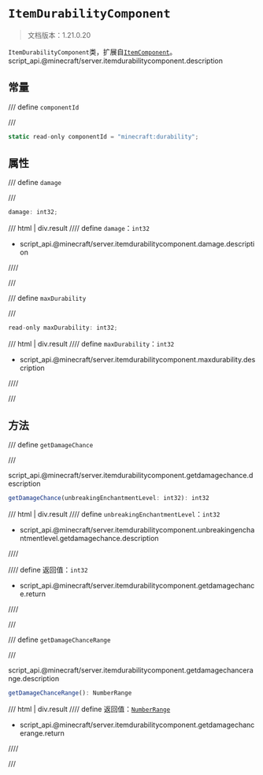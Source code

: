 # `ItemDurabilityComponent`

> 文档版本：1.21.0.20

`ItemDurabilityComponent`类，扩展自[`ItemComponent`](./itemcomponent.md)。script_api.@minecraft/server.itemdurabilitycomponent.description

## 常量

/// define
`componentId`


///

```js
static read-only componentId = "minecraft:durability";
```


## 属性

/// define
`damage`


///

```js
damage: int32;
```

/// html | div.result
//// define
`damage`：`int32`

- script_api.@minecraft/server.itemdurabilitycomponent.damage.description


////

///


/// define
`maxDurability`


///

```js
read-only maxDurability: int32;
```

/// html | div.result
//// define
`maxDurability`：`int32`

- script_api.@minecraft/server.itemdurabilitycomponent.maxdurability.description


////

///


## 方法

/// define
`getDamageChance`


///

script_api.@minecraft/server.itemdurabilitycomponent.getdamagechance.description

```js
getDamageChance(unbreakingEnchantmentLevel: int32): int32
```

/// html | div.result
//// define
`unbreakingEnchantmentLevel`：`int32`

- script_api.@minecraft/server.itemdurabilitycomponent.unbreakingenchantmentlevel.getdamagechance.description


////

//// define
返回值：`int32`

- script_api.@minecraft/server.itemdurabilitycomponent.getdamagechance.return


////

///


/// define
`getDamageChanceRange`


///

script_api.@minecraft/server.itemdurabilitycomponent.getdamagechancerange.description

```js
getDamageChanceRange(): NumberRange
```

/// html | div.result
//// define
返回值：[`NumberRange`](../../common/1.1.0/numberrange.md)

- script_api.@minecraft/server.itemdurabilitycomponent.getdamagechancerange.return


////

///

